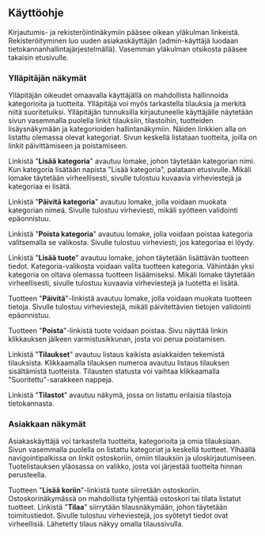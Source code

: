 ## Käyttöohje

Kirjautumis- ja rekisteröintinäkymiin pääsee oikean yläkulman linkeistä. Rekisteröityminen luo uuden asiakaskäyttäjän (admin-käyttäjä luodaan tietokannanhallintajärjestelmällä). Vasemman yläkulman otsikosta pääsee takaisin etusivulle.

### Ylläpitäjän näkymät

Ylläpitäjän oikeudet omaavalla käyttäjällä on mahdollista hallinnoida kategorioita ja tuotteita. Ylläpitäjä voi myös tarkastella tilauksia ja merkitä niitä suoritetuiksi. Ylläpitäjän tunnuksilla kirjautuneelle käyttäjälle näytetään sivun vasemmalla puolella linkit tilauksiin, tilastoihin, tuotteiden lisäysnäkymään ja kategorioiden hallintanäkymiin. Näiden linkkien alla on listattu olemassa olevat kategoriat. Sivun keskellä listataan tuotteita, joilla on linkit päivittämiseen ja poistamiseen.

Linkistä "**Lisää kategoria**" avautuu lomake, johon täytetään kategorian nimi. Kun kategoria lisätään napista "Lisää kategoria", palataan etusivulle. Mikäli lomake täytetään virheellisesti, sivulle tulostuu kuvaavia virheviestejä ja kategoriaa ei lisätä.

Linkistä "**Päivitä kategoria**" avautuu lomake, jolla voidaan muokata kategorian nimeä. Sivulle tulostuu virheviesti, mikäli syötteen validointi epäonnistuu.

Linkistä "**Poista kategoria**" avautuu lomake, jolla voidaan poistaa kategoria valitsemalla se valikosta. Sivulle tulostuu virheviesti, jos kategoriaa ei löydy.

Linkistä "**Lisää tuote**" avautuu lomake, johon täytetään lisättävän tuotteen tiedot. Kategoria-valikosta voidaan valita tuotteen kategoria. Vähintään yksi kategoria on oltava olemassa tuotteen lisäämiseksi. Mikäli lomake täytetään virheellisesti, sivulle tulostuu kuvaavia virheviestejä ja tuotetta ei lisätä.

Tuotteen "**Päivitä**"-linkistä avautuu lomake, jolla voidaan muokata tuotteen tietoja. Sivulle tulostuu virheviestejä, mikäli päivitettävien tietojen validointi epäonnistuu.

Tuotteen "**Poista**"-linkistä tuote voidaan poistaa. Sivu näyttää linkin klikkauksen jälkeen varmistusikkunan, josta voi perua poistamisen.

Linkistä "**Tilaukset**" avautuu listaus kaikista asiakkaiden tekemistä tilauksista. Klikkaamalla tilauksen numeroa avautuu listaus tilauksen sisältämistä tuotteista. Tilausten statusta voi vaihtaa klikkaamalla "Suoritettu"-sarakkeen nappeja.

Linkistä "**Tilastot**" avautuu näkymä, jossa on listattu erilaisia tilastoja tietokannasta.

### Asiakkaan näkymät

Asiakaskäyttäjä voi tarkastella tuotteita, kategorioita ja omia tilauksiaan. Sivun vasemmalla puolella on listattu kategoriat ja keskellä tuotteet. Ylhäällä navigointipalkissa on linkit ostoskoriin, omiin tilauksiin ja uloskirjautumiseen. Tuotelistauksen yläosassa on valikko, josta voi järjestää tuotteita hinnan perusteella.

Tuotteen "**Lisää koriin**"-linkistä tuote siirretään ostoskoriin. Ostoskorinäkymässä on mahdollista tyhjentää ostoskori tai tilata listatut tuotteet. Linkistä "**Tilaa**" siirrytään tilausnäkymään, johon täytetään toimitustiedot. Sivulle tulostuu virheviestejä, jos syötetyt tiedot ovat virheellisiä. Lähetetty tilaus näkyy omalla tilaussivulla.